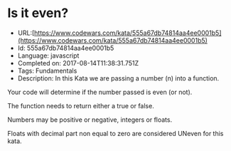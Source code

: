 # Is it even?

 - URL:[https://www.codewars.com/kata/555a67db74814aa4ee0001b5](https://www.codewars.com/kata/555a67db74814aa4ee0001b5)
 - Id: 555a67db74814aa4ee0001b5
 - Language: javascript
 - Completed on: 2017-08-14T11:38:31.751Z
 - Tags: Fundamentals
 - Description:
In this Kata we are passing a number (n) into a function. 

Your code will determine if the number passed is even (or not). 

The function needs to return either a true or false. 

Numbers may be positive or negative, integers or floats.

Floats with decimal part non equal to zero are considered UNeven for this kata.
